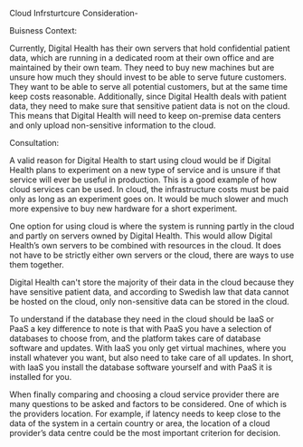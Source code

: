 Cloud Infrsturtcure Consideration-

Buisness Context:

Currently, Digital Health has their own servers that hold confidential patient data, which are running in a dedicated room at their own office and are maintained by their own team. They need to buy new machines but are unsure how much they should invest to be able to serve future customers. They want to be able to serve all potential customers, but at the same time keep costs reasonable. Additionally, since Digital Health deals with patient data, they need to make sure that sensitive patient data is not on the cloud. This means that Digital Health will need to keep on-premise data centers and only upload non-sensitive information to the cloud.

Consultation:

A valid reason for Digital Health to start using cloud would be if Digital Health plans to experiment on a new type of service and is unsure if that service will ever be useful in production. This is a good example of how cloud services can be used. In cloud, the infrastructure costs must be paid only as long as an experiment goes on. It would be much slower and much more expensive to buy new hardware for a short experiment.

One option for using cloud is where the system is running partly in the cloud and partly on servers owned by Digital Health. This would allow Digital Health’s own servers to be combined with resources in the cloud. It does not have to be strictly either own servers or the cloud, there are ways to use them together.

Digital Health can't store the majority of their data in the cloud because they have sensitive patient data, and according to Swedish law that data cannot be hosted on the cloud, only non-sensitive data can be stored in the cloud.

To understand if the database they need in the cloud should be IaaS or PaaS a key difference to note is that with PaaS you have a selection of databases to choose from, and the platform takes care of database software and updates. With IaaS you only get virtual machines, where you install whatever you want, but also need to take care of all updates. In short, with IaaS you install the database software yourself and with PaaS it is installed for you.

When finally comparing and choosing a cloud service provider there are many questions to be asked and factors to be considered. One of which is the providers location. For example, if latency needs to keep close to the data of the system in a certain country or area, the location of a cloud provider’s data centre could be the most important criterion for decision.
